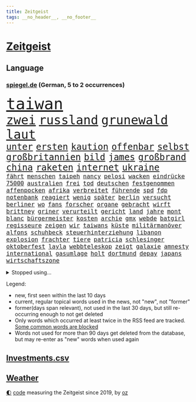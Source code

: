 ```yaml
---
title: Zeitgeist
tags: __no_header__, __no_footer__
---
```


# [Zeitgeist](https://oliz.io/zeitgeist/)

## Language

<h3><a href="https://www.spiegel.de" target="_blank">spiegel.de</a> (German, 5 to 2 occurrences)</h3>
<p style="font-family:monospace">
<span style="font-size:32pt"><a href="news_links.html#taiwan" class="current">taiwan</a></span>
<br>
<span style="font-size:25pt"><a href="news_links.html#zwei" class="current">zwei</a></span>
<span style="font-size:25pt"><a href="news_links.html#russland" class="current">russland</a></span>
<span style="font-size:25pt"><a href="news_links.html#grunewald" class="new">grunewald</a></span>
<span style="font-size:25pt"><a href="news_links.html#laut" class="current">laut</a></span>
<br>
<span style="font-size:18pt"><a href="news_links.html#unter" class="current">unter</a></span>
<span style="font-size:18pt"><a href="news_links.html#ersten" class="current">ersten</a></span>
<span style="font-size:18pt"><a href="news_links.html#kaution" class="current">kaution</a></span>
<span style="font-size:18pt"><a href="news_links.html#offenbar" class="current">offenbar</a></span>
<span style="font-size:18pt"><a href="news_links.html#selbst" class="current">selbst</a></span>
<span style="font-size:18pt"><a href="news_links.html#großbritannien" class="current">großbritannien</a></span>
<span style="font-size:18pt"><a href="news_links.html#bild" class="current">bild</a></span>
<span style="font-size:18pt"><a href="news_links.html#james" class="current">james</a></span>
<span style="font-size:18pt"><a href="news_links.html#großbrand" class="current">großbrand</a></span>
<span style="font-size:18pt"><a href="news_links.html#china" class="current">china</a></span>
<span style="font-size:18pt"><a href="news_links.html#raketen" class="current">raketen</a></span>
<span style="font-size:18pt"><a href="news_links.html#internet" class="current">internet</a></span>
<span style="font-size:18pt"><a href="news_links.html#ukraine" class="current">ukraine</a></span>
<br>
<span style="font-size:12pt"><a href="news_links.html#fährt" class="current">fährt</a></span>
<span style="font-size:12pt"><a href="news_links.html#menschen" class="current">menschen</a></span>
<span style="font-size:12pt"><a href="news_links.html#taipeh" class="new">taipeh</a></span>
<span style="font-size:12pt"><a href="news_links.html#nancy" class="current">nancy</a></span>
<span style="font-size:12pt"><a href="news_links.html#pelosi" class="current">pelosi</a></span>
<span style="font-size:12pt"><a href="news_links.html#wacken" class="current">wacken</a></span>
<span style="font-size:12pt"><a href="news_links.html#eindrücke" class="current">eindrücke</a></span>
<span style="font-size:12pt"><a href="news_links.html#75000" class="current">75000</a></span>
<span style="font-size:12pt"><a href="news_links.html#australien" class="current">australien</a></span>
<span style="font-size:12pt"><a href="news_links.html#frei" class="current">frei</a></span>
<span style="font-size:12pt"><a href="news_links.html#tod" class="current">tod</a></span>
<span style="font-size:12pt"><a href="news_links.html#deutschen" class="current">deutschen</a></span>
<span style="font-size:12pt"><a href="news_links.html#festgenommen" class="current">festgenommen</a></span>
<span style="font-size:12pt"><a href="news_links.html#affenpocken" class="current">affenpocken</a></span>
<span style="font-size:12pt"><a href="news_links.html#afrika" class="current">afrika</a></span>
<span style="font-size:12pt"><a href="news_links.html#verbreitet" class="current">verbreitet</a></span>
<span style="font-size:12pt"><a href="news_links.html#führende" class="current">führende</a></span>
<span style="font-size:12pt"><a href="news_links.html#spd" class="current">spd</a></span>
<span style="font-size:12pt"><a href="news_links.html#fdp" class="current">fdp</a></span>
<span style="font-size:12pt"><a href="news_links.html#notenbank" class="current">notenbank</a></span>
<span style="font-size:12pt"><a href="news_links.html#reagiert" class="current">reagiert</a></span>
<span style="font-size:12pt"><a href="news_links.html#wenig" class="current">wenig</a></span>
<span style="font-size:12pt"><a href="news_links.html#später" class="current">später</a></span>
<span style="font-size:12pt"><a href="news_links.html#berlin" class="current">berlin</a></span>
<span style="font-size:12pt"><a href="news_links.html#versucht" class="current">versucht</a></span>
<span style="font-size:12pt"><a href="news_links.html#berliner" class="current">berliner</a></span>
<span style="font-size:12pt"><a href="news_links.html#wo" class="current">wo</a></span>
<span style="font-size:12pt"><a href="news_links.html#fans" class="current">fans</a></span>
<span style="font-size:12pt"><a href="news_links.html#forscher" class="current">forscher</a></span>
<span style="font-size:12pt"><a href="news_links.html#organe" class="new">organe</a></span>
<span style="font-size:12pt"><a href="news_links.html#gebracht" class="current">gebracht</a></span>
<span style="font-size:12pt"><a href="news_links.html#wirft" class="current">wirft</a></span>
<span style="font-size:12pt"><a href="news_links.html#brittney" class="current">brittney</a></span>
<span style="font-size:12pt"><a href="news_links.html#griner" class="current">griner</a></span>
<span style="font-size:12pt"><a href="news_links.html#verurteilt" class="current">verurteilt</a></span>
<span style="font-size:12pt"><a href="news_links.html#gericht" class="current">gericht</a></span>
<span style="font-size:12pt"><a href="news_links.html#land" class="current">land</a></span>
<span style="font-size:12pt"><a href="news_links.html#jahre" class="current">jahre</a></span>
<span style="font-size:12pt"><a href="news_links.html#mont" class="current">mont</a></span>
<span style="font-size:12pt"><a href="news_links.html#blanc" class="current">blanc</a></span>
<span style="font-size:12pt"><a href="news_links.html#bürgermeister" class="current">bürgermeister</a></span>
<span style="font-size:12pt"><a href="news_links.html#kosten" class="current">kosten</a></span>
<span style="font-size:12pt"><a href="news_links.html#archie" class="new">archie</a></span>
<span style="font-size:12pt"><a href="news_links.html#gmx" class="new">gmx</a></span>
<span style="font-size:12pt"><a href="news_links.html#webde" class="new">webde</a></span>
<span style="font-size:12pt"><a href="news_links.html#batgirl" class="new">batgirl</a></span>
<span style="font-size:12pt"><a href="news_links.html#regisseure" class="new">regisseure</a></span>
<span style="font-size:12pt"><a href="news_links.html#zeigen" class="current">zeigen</a></span>
<span style="font-size:12pt"><a href="news_links.html#wir" class="current">wir</a></span>
<span style="font-size:12pt"><a href="news_links.html#taiwans" class="current">taiwans</a></span>
<span style="font-size:12pt"><a href="news_links.html#küste" class="current">küste</a></span>
<span style="font-size:12pt"><a href="news_links.html#militärmanöver" class="current">militärmanöver</a></span>
<span style="font-size:12pt"><a href="news_links.html#alfons" class="new">alfons</a></span>
<span style="font-size:12pt"><a href="news_links.html#schuhbeck" class="new">schuhbeck</a></span>
<span style="font-size:12pt"><a href="news_links.html#steuerhinterziehung" class="current">steuerhinterziehung</a></span>
<span style="font-size:12pt"><a href="news_links.html#libanon" class="current">libanon</a></span>
<span style="font-size:12pt"><a href="news_links.html#explosion" class="current">explosion</a></span>
<span style="font-size:12pt"><a href="news_links.html#frachter" class="current">frachter</a></span>
<span style="font-size:12pt"><a href="news_links.html#tiere" class="current">tiere</a></span>
<span style="font-size:12pt"><a href="news_links.html#patricia" class="current">patricia</a></span>
<span style="font-size:12pt"><a href="news_links.html#schlesinger" class="current">schlesinger</a></span>
<span style="font-size:12pt"><a href="news_links.html#oktoberfest" class="new">oktoberfest</a></span>
<span style="font-size:12pt"><a href="news_links.html#layla" class="current">layla</a></span>
<span style="font-size:12pt"><a href="news_links.html#webbteleskop" class="current">webbteleskop</a></span>
<span style="font-size:12pt"><a href="news_links.html#zeigt" class="current">zeigt</a></span>
<span style="font-size:12pt"><a href="news_links.html#galaxie" class="current">galaxie</a></span>
<span style="font-size:12pt"><a href="news_links.html#amnesty" class="current">amnesty</a></span>
<span style="font-size:12pt"><a href="news_links.html#international" class="current">international</a></span>
<span style="font-size:12pt"><a href="news_links.html#gasumlage" class="new">gasumlage</a></span>
<span style="font-size:12pt"><a href="news_links.html#holt" class="current">holt</a></span>
<span style="font-size:12pt"><a href="news_links.html#dortmund" class="current">dortmund</a></span>
<span style="font-size:12pt"><a href="news_links.html#depay" class="new">depay</a></span>
<span style="font-size:12pt"><a href="news_links.html#japans" class="current">japans</a></span>
<span style="font-size:12pt"><a href="news_links.html#wirtschaftszone" class="new">wirtschaftszone</a></span>
</p>
<details>
<summary>Stopped using...</summary>
<p class="former" style="font-size:12pt">
belarus(651) lukaschenko(651) magdeburg(651) hinweisen(650) nannte(650) niveau(650) vorstand(650) auftakt(649) coronamaßnahmen(649) klimawandels(649) million(649) ausbreitung(648) behandlung(648) beruf(648) entschuldigt(648) gestohlen(648) lockdown(648) schnelle(648) theater(648) verzweifelt(648) 2015(647) ausgezeichnet(647) beamten(647) boeing(647) einstieg(647) hinterlassen(647) schadet(647) schlimm(647) schnee(647) stiftung(647) vorliegt(647) 12(646) abgeordneten(646) anleger(646) co(646) generalsekretär(646) hören(646) tieren(646) unmut(646) warentest(646) übergeben(646) becker(645) geduld(645) hongkong(645) hunde(645) interne(645) landtag(645) nigeria(645) radsport(645) verwendet(645) virologe(645) weitet(645) zurzeit(645) allianz(644) bekämpfung(644) bergen(644) carsten(644) coronawelle(644) humanitäre(644) innenministerium(644) keller(644) leichen(644) metropole(644) schiedsrichter(644) schien(644) verraten(644) anwälte(643) befand(643) beginnen(643) belarussische(643) beschluss(643) bundesländern(643) coronafälle(643) einzelne(643) favoriten(643) finanziell(643) lebens(643) planen(643) schwangere(643) spitze(643) trauer(643) vergangene(643) verschiebt(643) überprüft(643) demokratie(642) enger(642) konzentrieren(642) lastwagen(642) mediziner(642) parteitag(642) plaßmann(642) ringt(642) stuttmann(642) ausländische(641) berühmt(641) bisherige(641) dezember(641) einführen(641) entwickelt(641) erheben(641) medikamente(641) rechtsextremen(641) versagt(641) versorgt(641) werke(641) 33(640) anthony(640) bauen(640) befreit(640) billionen(640) demonstrationen(640) eingebrochen(640) florian(640) parteichef(640) tauchen(640) weltwirtschaft(640) wiederwahl(640) berichterstattung(639) bewertet(639) bilden(639) kontrolliert(639) krank(639) menschenrechte(639) reißt(639) weisen(639) entsprechende(638) fund(638) lesen(638) positive(638) rainer(638) scheiterte(638) schwindet(638) torhüter(638) umweltministerin(638) bewährungsstrafe(637) fußballer(637) institut(637) rücken(637) schnelltests(637) schriftstellerin(637) verbindet(637) wähler(637) 90(636) belarussischen(636) hunderttausende(636) staats(636) 600(635) ausreichend(635) hotels(635) israels(635) lüge(635) meister(635) schwerem(635) verbreiten(635) billie(634) dich(634) eilish(634) nutzte(634) regiert(634) schmidt(634) unterstützer(634) verteidigungsministerium(634) wurzeln(634) begann(633) missbraucht(633) psychische(633) überraschung(633) einschränkungen(632) störung(632) virologen(632) überprüfen(632) dominanz(631) olympische(631) gespalten(630) tragödie(630) indonesien(629) motiv(629) 1500(628) ereignisse(628) kinos(628) begriff(627) fernsehen(627) klassiker(627) loswerden(627) monats(627) überlassen(627) 2030(626) einschätzung(626) vieles(626) februar(625) rechtzeitig(625) schrecken(625) steckte(625) vorteile(625) einnahmen(624) reichsten(624) amerikas(623) einiger(623) pandemiebekämpfung(623) großem(622) harten(622) wahrscheinlich(622) apps(621) griechischen(620) insolvenz(620) konferenz(620) landesweit(620) sitzung(620) rang(618) steffen(618) syrer(617) vermissen(617) vorwürfen(617) krisen(616) enorme(614) produziert(612) runden(612) provoziert(611) uhaft(610) wandel(610) afrikas(609) psychisch(609) smartphones(608) erfolgreichen(603) verschafft(603) abgeschlossen(602) wiedergewählt(602) palästinenser(597) farbe(590) strukturen(590) rolf(586) offener(584) rache(583) 58(573) gelangt(571) schiffe(565) kuba(556) schwangerschaftsabbrüche(547) glasgow(542) langjährige(540) diagnose(535) milliardär(531) vormarsch(523) anfeindungen(518) ausstellung(514) verlusten(511) neuanfang(503) günstig(499) unverletzt(499) finanziellen(498) urteile(497) orte(489) gekippt(487) daily(469) mitverantwortlich(460) zwischenfall(454) 250(453) stoltenberg(449) geehrt(448) nötigen(439) grünes(435) auszeichnung(427) kugel(415) autofahrern(413) tennisstar(413) fossile(409) dorthin(408) psyche(406) argument(405) flohen(401) verschwörungsmythen(400) zusammenarbeiten(400) fehlte(394) berge(393) lee(391) leichten(390) rereportage(390) unwettern(390) tickets(389) terroranschlag(388) auswärtige(385) sichere(383) parteispitze(380) sowjetunion(380) norwegische(374) coup(373) tornado(373) assange(370) wikileaksgründer(370) chaotischen(369) ausgabe(367) venedig(367) cup(364) verurteilung(361) nrwministerpräsident(346) supermärkte(346) erweisen(345) handelsverband(344) analysten(339) nachträglich(339) angemeldet(336) löschen(332) binden(328) chappatte(327) anhängern(326) benedikt(326) achtjährige(324) vorhang(323) samsung(322) hansjoachim(321) müttern(319) scholz'(318) befreiung(316) zwölfjähriger(313) zorn(309) 12000(302) trage(299) protokoll(298) dringen(297) befragt(295) erzbischof(295) geburtstagsfeier(295) ostdeutschen(295) bitcoins(294) abtreibung(292) eindringlich(291) renten(291) umgebracht(291) games(290) straftaten(290) unerwünschte(288) auftritten(287) gefeuert(286) kunstwerke(286) basketballstar(284) aussichten(281) mr(281) presseschau(279) begrüßen(277) erneuerung(277) knappheit(276) nachziehen(276) kälte(272) coronalage(269) hendrik(269) wüst(269) abu(266) elke(266) heidenreich(266) mond(263) oppositionsführer(263) bedrängt(262) benutzt(260) unbekannter(260) feiertag(258) bayernprofi(255) zugeständnisse(254) baldwin(250) hinsicht(249) separatisten(249) sekunde(248) solcher(246) verwehrt(246) traditionell(243) ungestört(243) reine(241) verzögerungen(239) frisst(238) quält(238) versicherung(237) atlanta(236) aggressiven(235) strompreise(235) bewirken(233) lebenslang(233) museen(233) auseinandersetzungen(231) strafstoß(229) begehen(227) explodieren(226) gesteckt(226) schwein(226) tauschen(225) eva(224) beschossen(223) keeper(223) käme(223) mitleid(223) ministerinnen(222) versicherten(222) halte(218) positiver(218) texte(217) vergabe(217) falsches(216) swift(215) verteuert(215) totschlags(214) 87(213) stausee(213) verschiedenen(213) rätselhafter(210) einzelfall(206) erfurter(205) gottesdienst(205) chinesisches(203) gedenkt(203) nadal(203) bredouille(202) busse(201) g7staaten(198) verpflichtung(198) kannten(197) supermärkten(197) watzke(194) weiten(194) aufwendig(193) bescheren(192) kahn(192) kern(191) neuwagen(188) städtetag(188) absolut(187) jubiläum(187) verkaufte(185) hungersnöte(184) großeinsatz(182) austritt(180) jr(180) bonn(179) zerfallen(179) entführung(178) tischtennis(178) ukrainerin(176) einzel(175) kümmert(174) royal(174) verzweifeln(174) wahlrechtsreform(174) militärisch(173) teilten(173) aldi(172) felsen(172) reichlich(172) abzuwenden(170) ergeben(169) slowakei(169) aneinander(167) bitter(167) genaue(167) inselgruppe(167) weltkriegs(165) überzeugung(164) luftfahrt(163) sofortige(163) berlusconi(162) litauens(162) silvio(162) toryabgeordneter(160) billige(159) cyberangriff(158) iga(158) lohnen(158) m(158) schnellste(158) świątek(158) fraglich(157) gekämpft(157) à(157) kanadier(154) salah(154) 250000(153) bejubelt(153) campen(153) ohio(153) sturmböen(152) verwüstet(152) krasse(151) nestlé(150) polizistin(150) wilhelmshaven(150) eishockeyteam(149) augenzeugen(148) betrugs(146) mitgliedern(146) norwegischer(146) verhilft(146) rauchen(145) statements(145) triumphiert(145) vereinigung(145) beraterin(144) dreharbeiten(144) funktionäre(144) projekts(144) terroranschläge(144) überlebende(142) abdeslam(141) air(140) grey(140) mau(140) videoschalte(140) 03(139) ahnung(139) gestärkt(139) mittagspause(138) sklaverei(138) 19jährige(137) absagen(136) rechtsextremist(135) terror(135) zugesagt(135) betreiben(134) dienste(134) missbrauchsprozess(134) feierlichkeiten(132) stabil(132) anlässlich(131) gewitter(131) konkretisiert(131) misstrauisch(131) drohten(130) fritz(130) oleg(130) umbenannt(130) unsicher(130) gehoben(129) geschosse(128) spagat(128) offizieller(127) ressourcen(127) verteidigungsbündnis(127) mobil(126) söldner(126) vereinbaren(126) bekundet(125) hochrangigen(125) märkte(125) rubel(125) importe(124) willens(124) engagiert(123) fußballverband(122) jochen(122) riskant(122) h(121) heben(121) werken(121) beschreiben(120) empören(120) kriegsverbrechen(120) zugunglück(120) bombardierung(119) sorokin(119) absichtlich(118) bewusst(118) iwan(118) boxer(116) dylan(116) oligarchenjacht(116) 25jähriger(113) massenschlägerei(113) modernen(113) drücken(112) duda(112) glaube(112) interessantesten(112) trinkwasser(112) nuklearen(111) energieabhängigkeit(110) helm(110) reduzierung(110) vereinbarte(110) hahn(109) schnelleren(109) tätigkeit(109) ignorieren(108) zugelegt(108) traktoren(107) verfügt(107) beispiele(106) legalisieren(106) ultras(106) aramco(105) saudi(105) slowenien(105) wiedervereinigung(105) überlebenden(105) einkaufszentrum(104) lohnpreisspirale(104) tegernsee(104) mysteriöse(102) sachsenhausen(102) ten(102) dicke(101) nachrichtenagenturen(101) wiener(101) gaststätten(100) gerüstet(100) nico(100) bundeswirtschaftsminister(99) staatstragend(99) türkischer(99) abzusetzen(98) angeschlagene(98) jean(98) arkansas(97) bräutigam(97) g7(97) rennserie(97) treue(97) zusammenleben(97) erneuter(96) speichern(95) schlappe(94) entgleiste(93) rivalen(93) zeugnis(93) waggon(92) zerlegen(92) familienleben(91) gfkkonsumklima(91) heutiger(91) hiesige(91) teilnehmenden(91) abgeriegelt(90) lernrückstände(90) registrierte(90) schweriner(90) sonnenschein(90) umzugehen(90) verbreiteten(89) überwachungsvideos(89) aggressor(88) auslieferungen(88) doha(88) feiernder(88) klaveness(88) lise(88) telefonate(88) ukrainebotschafter(88) abfall(87) lass(87) schikane(87) behoben(86) exkanzlerin(86) ansteckungen(85) coronajahren(85) dystopie(85) vergehen(85) 24jährige(84) anschein(84) anschuldigungen(84) arminia(84) ausbeutung(84) erfreulicher(84) maximilian(84) qualifying(84) ufer(84) usmusiker(84) aufschwingt(83) ausgedacht(83) flügen(83) müde(83) thermometer(83) almuth(82) billigen(82) einsetzt(82) endkunden(82) fahnder(82) festland(82) guardiola(82) jahrhundertflut(82) jesus(82) nationaltorhüterin(82) pep(82) schult(82) staatsballett(82) taifun(82) tierliebe(82) virtuelle(82) witze(82) zollkontrollen(82) gesamtsieg(81) islamist(81) junior(81) nachvollziehbar(81) schwert(81) sjewjerodonezk(81) touristenziel(81) veranstaltet(81) akteure(80) hilfreich(80) reif(80) umrüsten(80) weizenimporte(80) quellen(79) rüstungsindustrie(79) mischung(78) nils(78) südchinesischen(78) urlaubs(78) würdigung(78) einzukaufen(77) leonard(77) zelebriert(77) liiert(76) nrwregierung(76) überfüllten(76) nachtclub(75) niedersächsische(75) npd(75) rivalität(75) sau(75) angelique(74) ausfuhren(74) ferienhaus(74) gerichts(74) hitzig(74) hongkonger(74) ireland(74) kerber(74) schlamm(74) verkürzte(74) boateng(73) gäbe(73) nachschub(73) querdenken(73) virtuell(73) janine(72) lieferschwierigkeiten(72) unglücks(72) verfügbar(72) vorstellt(72) wütende(72) beratern(71) berüchtigter(71) hilfsleistungen(71) lettischen(71) niedrigere(71) regieren(71) usmetropole(71) wahre(71) wissler(71) 91jährige(70) bauchschmerzen(70) del(70) demokratien(70) medienmogul(70) usrapper(70) zusammenkunft(70) 84(69) gully(69) set(69) tennisprofis(69) topspielerin(69) umwegen(69) filmset(68) hurra(68) kay(68) nachnamen(68) schaulaufen(68) hochzeiten(67) maik(67) mittelfinger(67) scholz’(67) unterrichten(67) westjordanland(67) entbunden(66) exzentrischen(66) lösegeld(66) stießen(66) stoffen(66) verstrickt(66) zölle(66) bauboom(65) bestandteile(65) putinvertraute(65) stiehlt(65) tyrann(65) wissenschaftlern(65) alec(64) bett(64) eingewiesen(64) entwendet(64) ergebnissen(64) terrorakt(64) verhängnis(64) volksfest(64) fährte(63) g20gipfel(63) gucci(63) lagerte(63) meistertitel(63) schwerin(63) testlauf(63) verona(63) einzelner(62) gaza(62) gazastreifen(62) gegründeten(62) gun(62) klimakatastrophe(62) lesung(62) megan(62) symbolpolitik(62) wehrte(62) erfurt(61) ewigen(61) unbewohnbar(61) arbeitskosten(60) clans(60) intellektuelle(60) lautet(60) lngterminal(60) schutzschirm(60) zapfsäulen(60) extras(59) kartenzahlungen(59) seeleute(59) verwendete(59) ansprechen(58) bielefelder(58) dazwischen(58) gestohlene(58) hoeneß(58) treffens(58) uli(58) aufzutreten(57) befürworter(57) begnadigung(57) depot(57) inhaftierter(57) telefone(57) tuchels(57) usstausee(57) zumutung(57) andy(56) colorado(56) einflussnahme(56) finalserie(56) geldautomatensprenger(56) gewerkschaftsbund(56) stefanos(56) tsitsipas(56) 184(55) bedingung(55) coronaaufholprogramm(55) gelobt(55) schwangerschaftsabbrüchen(55) 44jähriger(54) akleh(54) entschädigungen(54) handelsketten(54) massivem(54) spree(54) 2004(53) hauptrolle(53) leonardo(53) parolen(53) reiseziel(53) shireen(53) truppenbesuch(53) alcaraz(52) batterietechnik(52) besitz(52) chefs(52) fynn(52) ibiza(52) kliemann(52) osteuropäer(52) sapega(52) sofia(52) verabredet(52) hilaire(51) laune(51) laurent(51) marcos(51) ministerposten(51) tödliches(51) wahlrechtskommission(51) bewirkt(50) queere(50) sprudeln(50) totalausfall(50) wiedergefunden(50) zeitreise(50) anerkennen(49) atomwaffenfähige(49) berufseinsteiger(49) brennende(49) f(49) herzlich(49) häftlinge(49) ladys(49) norweger(49) praxen(49) radikalisierte(49) ransomware(49) finalen(48) potentaten(48) schranken(48) situationen(48) trainings(48) transit(48) wohlstandsverlust(48) anzeige(47) beeinträchtigungen(47) erntete(47) gasförderung(47) royale(47) staatenverbund(47) ölkonzerne(47) ausgebucht(46) bekundeten(46) burnout(46) reality(46) restlichen(46) stockholm(46) todesangst(46) vollgas(46) dividende(45) rangers(45) zentralbankchef(45) 16jährigen(44) aufgeschoben(44) monatsgehalt(44) nervös(44) ostchinesischen(44) polizeigewalt(44) preisobergrenze(44) unfreiwillige(44) usabtreibungsrecht(44) warschaus(44) blitz(43) gravierend(43) killnet(43) monatelange(43) naturkatastrophen(43) pellmann(43) projektilen(43) ross(43) sören(43) ergattert(42) schicksale(42) schmerzensgeld(42) stammende(42) verzeihung(42) bayerischer(41) clevere(41) einheimischen(41) führungsstil(41) günstigen(41) handwerker(41) joshua(41) quälte(41) triumphierte(41) verbrennungsmotoren(41) burg(40) erkannt(40) ernährungssicherheit(40) literaturarchiv(40) marbach(40) rechtlich(40) schwarzgrüne(40) argentinischen(39) banksy(39) bundesligarückkehrer(39) crewmitglieder(39) etagenbetten(39) handfesten(39) hochzeitsfeier(39) lob(39) außerordentlichen(38) basquiat(38) jeanmichel(38) maverick(38) provozieren(38) rtlshow(38) senegal(38) studiert(38) theresa(38) adresse(37) borahansgrohe(37) festgefahrenen(37) gravierenden(37) matches(37) mixed(37) schwuler(37) stanley(37) styles(37) anführen(36) freunden(36) monte(36) natonorderweiterung(36) radikalisierung(36) spiegeldatenanalyse(36) tschechischen(36) wachmann(36) ärmsten(36) 1938(35) 40stundenwoche(35) ada(35) deutete(35) erstligisten(35) gerichtstermin(35) hegerberg(35) kevinprince(35) margot(35) mitbewerber(35) nordamerikas(35) sportprofis(35) vereinsgeschichte(35) zelte(35) edeka(34) gärt(34) sprung(34) steueroasen(34) tankstellen(34) zulassung(34) arbeitgebern(33) attestiert(33) gesuchten(33) hopp(33) klubchef(33) konzertierte(33) schirdewan(33) selbsttest(33) theorie(33) verrennen(33) depeche(32) durchmesser(32) erreger(32) fletcher(32) g7treffen(32) guardian(32) sudan(32) alltags(31) amokläufer(31) arztpraxen(31) matchball(31) profi(31) bescheinigt(30) durchbrochen(30) geröll(30) notaufnahme(30) rettungskräften(30) zuhauf(30) übergewinnsteuer(30) again(29) bestzeit(29) fotografinnen(29) gerungen(29) kalif(29) regionalen(29) transportieren(29) finde(28) geschäftsmann(28) haften(28) intime(28) mitgliederversammlung(28) neuseelands(28) starstürmer(28) südchinesisches(28) zerrüttet(28) favre(27) kostenlosen(27) kriminalreporter(27) satelliten(27) coco(26) entgleisten(26) fälschungen(26) gauff(26) kutsche(26) reflektiert(26) unterging(26) vorläufigen(26) zusammenhängt(26) 500000(25) geschaffen(25) halter(25) ikea(25) kugeln(25) nhl(25) plakate(25) wohnmobil(25) achtjähriger(24) alzheimer(24) attraktiver(24) cruz(24) definieren(24) festzunehmen(24) kartell(24) ted(24) vorbeifahrende(24) zealand(24) zuwanderung(24) angerufen(23) appellierten(23) gewaltexzesse(23) götze(23) heide(23) klebt(23) vermeintliche(23) ärmeren(23) beast(22) begeht(22) biologie(22) eingespielt(22) ernsthafte(22) garmisch(22) nachbarschaft(22) prozessbeginn(22) sommerreisewelle(22) sowjetrepublik(22) tiroler(22) abonnenten(21) beherrschte(21) besänftigen(21) haien(21) kämen(21) mittwochvormittag(21) neustart(21) quälen(21) spiegelveranstaltung(21) bestie(20) gerüchten(20) gibraltar(20) gleichberechtigung(20) setzten(20) biontech(19) jubelte(19) kaltblütige(19) menasse(19) nordafrika(19) persönlicher(19) technologie(19) überschwemmen(19) 1990(18) bestürzung(18) flüssigkeit(18) g7gipfels(18) kompromisse(18) otte(18) these(18) torpedierte(18) totalenergies(18) älter(18) achtparteienregierung(17) aktienindex(17) reinhard(17) theo(17) worms(17) absurden(16) ausmaße(16) jobcenter(16) notenbanken(16) schwarzmeerhafen(16) wirksamkeit(16) zweikampf(16) bordeaux(15) wellbrock(15) 175(14) cyberangriffe(14) familienstücke(14) grüßen(14) humboldtuniversität(14) orlando(14) depression(13) drogenprobleme(13) expertenrat(13) helfe(13) siebziger(13) staatsbank(13) verlobte(13) zahlungsunfähigkeit(13) baumgart(12) coronasachverständigenrat(12) schwimmt(12) usbotschaft(12) aufgebot(11) cyberangriffen(11) prekär(11) total(11) tumulten(11) verspottet(11) warmen(11) überwunden(11)
</p>
</details>
<p>Legend:
<ul>
<li><span class="new">new</span>, first seen within the last 10 days</li>
<li><span class="current">current</span>, regular topical words used in the news, not "new", not "former"</li>
<li><span class="former">former(days span relevant)</span>, not used in the last 30 days, but still re-occurring enough to not get deleted</li>
<li>Only words which occurred at least twice in the RSS feed are tracked. <a href="language/filters.py">Some common words are blocked</a></li>
<li>Words not used for more than 90 days get deleted from the database, but may re-enter as "new" words when used again</li>
</ul>
</p>

## [Investments](investments.html)[.csv](investments.csv)

## [Weather](weather.html)

<footer>
<a href="javascript:toggleTheme()" class="nav">🌓</a>
<a href="https://github.com/ooz/zeitgeist">code</a> measuring the Zeitgeist since 2019, by <a href="https://oliz.io">oz</a>
</footer>
